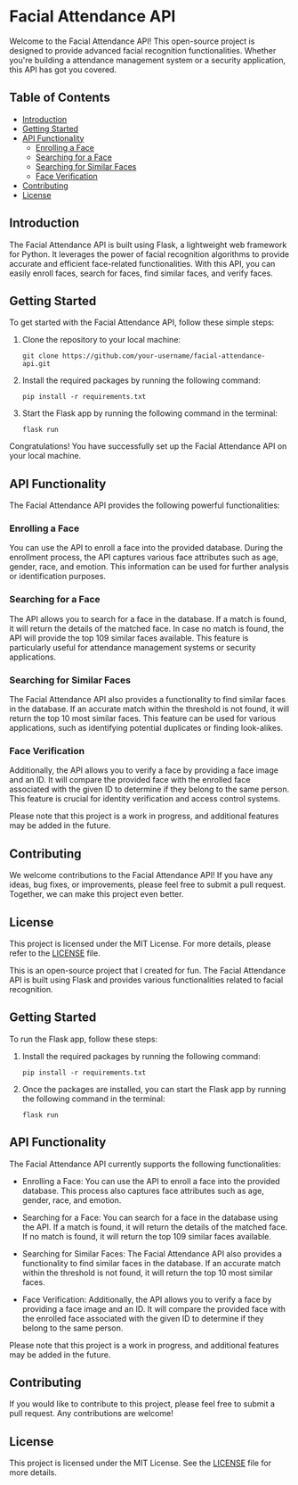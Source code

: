 
# Facial Attendance API

Welcome to the Facial Attendance API! This open-source project is designed to provide advanced facial recognition functionalities. Whether you're building a attendance management system or a security application, this API has got you covered.

## Table of Contents
- [Introduction](#introduction)
- [Getting Started](#getting-started)
- [API Functionality](#api-functionality)
    - [Enrolling a Face](#enrolling-a-face)
    - [Searching for a Face](#searching-for-a-face)
    - [Searching for Similar Faces](#searching-for-similar-faces)
    - [Face Verification](#face-verification)
- [Contributing](#contributing)
- [License](#license)

## Introduction

The Facial Attendance API is built using Flask, a lightweight web framework for Python. It leverages the power of facial recognition algorithms to provide accurate and efficient face-related functionalities. With this API, you can easily enroll faces, search for faces, find similar faces, and verify faces.

## Getting Started

To get started with the Facial Attendance API, follow these simple steps:

1. Clone the repository to your local machine:
     ```
     git clone https://github.com/your-username/facial-attendance-api.git
     ```

2. Install the required packages by running the following command:
     ```
     pip install -r requirements.txt
     ```

3. Start the Flask app by running the following command in the terminal:
     ```
     flask run
     ```

Congratulations! You have successfully set up the Facial Attendance API on your local machine.

## API Functionality

The Facial Attendance API provides the following powerful functionalities:

### Enrolling a Face

You can use the API to enroll a face into the provided database. During the enrollment process, the API captures various face attributes such as age, gender, race, and emotion. This information can be used for further analysis or identification purposes.

### Searching for a Face

The API allows you to search for a face in the database. If a match is found, it will return the details of the matched face. In case no match is found, the API will provide the top 109 similar faces available. This feature is particularly useful for attendance management systems or security applications.

### Searching for Similar Faces

The Facial Attendance API also provides a functionality to find similar faces in the database. If an accurate match within the threshold is not found, it will return the top 10 most similar faces. This feature can be used for various applications, such as identifying potential duplicates or finding look-alikes.

### Face Verification

Additionally, the API allows you to verify a face by providing a face image and an ID. It will compare the provided face with the enrolled face associated with the given ID to determine if they belong to the same person. This feature is crucial for identity verification and access control systems.

Please note that this project is a work in progress, and additional features may be added in the future.

## Contributing

We welcome contributions to the Facial Attendance API! If you have any ideas, bug fixes, or improvements, please feel free to submit a pull request. Together, we can make this project even better.

## License

This project is licensed under the MIT License. For more details, please refer to the [LICENSE](LICENSE) file.


This is an open-source project that I created for fun. The Facial Attendance API is built using Flask and provides various functionalities related to facial recognition.

## Getting Started

To run the Flask app, follow these steps:

1. Install the required packages by running the following command:
    ```
    pip install -r requirements.txt
    ```

2. Once the packages are installed, you can start the Flask app by running the following command in the terminal:
    ```
    flask run
    ```

## API Functionality

The Facial Attendance API currently supports the following functionalities:

- Enrolling a Face: You can use the API to enroll a face into the provided database. This process also captures face attributes such as age, gender, race, and emotion.

- Searching for a Face: You can search for a face in the database using the API. If a match is found, it will return the details of the matched face. If no match is found, it will return the top 109 similar faces available.

- Searching for Similar Faces: The Facial Attendance API also provides a functionality to find similar faces in the database. If an accurate match within the threshold is not found, it will return the top 10 most similar faces.

- Face Verification: Additionally, the API allows you to verify a face by providing a face image and an ID. It will compare the provided face with the enrolled face associated with the given ID to determine if they belong to the same person.

Please note that this project is a work in progress, and additional features may be added in the future.

## Contributing

If you would like to contribute to this project, please feel free to submit a pull request. Any contributions are welcome!

## License

This project is licensed under the MIT License. See the [LICENSE](LICENSE) file for more details.
